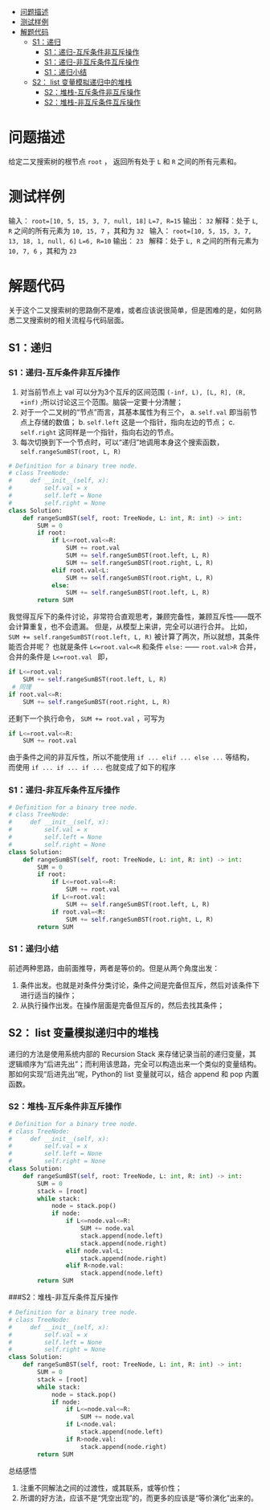 
<!-- @import "[TOC]" {cmd="toc" depthFrom=1 depthTo=6 orderedList=false} -->

<!-- code_chunk_output -->

- [问题描述](#问题描述)
- [测试样例](#测试样例)
- [解题代码](#解题代码)
  - [S1：递归](#s1递归)
    - [S1：递归-互斥条件非互斥操作](#s1递归-互斥条件非互斥操作)
    - [S1：递归-非互斥条件互斥操作](#s1递归-非互斥条件互斥操作)
    - [S1：递归小结](#s1递归小结)
  - [S2： list  变量模拟递归中的堆栈](#s2-list-变量模拟递归中的堆栈)
    - [S2：堆栈-互斥条件非互斥操作](#s2堆栈-互斥条件非互斥操作)
    - [S2：堆栈-非互斥条件互斥操作](#s2堆栈-非互斥条件互斥操作)

<!-- /code_chunk_output -->

# 问题描述
给定二叉搜索树的根节点 `root` ， 返回所有处于 `L` 和 `R` 之间的所有元素和。
# 测试样例
输入： `root=[10, 5, 15, 3, 7, null, 18]`  `L=7, R=15`  输出： `32` 
解释：处于 `L`, `R`  之间的所有元素为 `10, 15, 7` ，其和为 `32 `
输入： `root=[10, 5, 15, 3, 7, 13, 18, 1, null, 6]`  `L=6, R=10`  输出： `23 `
解释：处于 `L, R` 之间的所有元素为 `10, 7, 6` ，其和为 `23 `

# 解题代码
关于这个二叉搜索树的思路倒不是难，或者应该说很简单，但是困难的是，如何熟悉二叉搜索树的相关流程与代码层面。
## S1：递归
### S1：递归-互斥条件非互斥操作
1. 对当前节点上 val 可以分为3个互斥的区间范围 `(-inf, L), [L, R], (R, +inf)` ;所以讨论这三个范围。脑袋一定要十分清醒；
2. 对于一个二叉树的“节点”而言，其基本属性为有三个，
a. `self.val` 即当前节点上存储的数值；
b. `self.left` 这是一个指针，指向左边的节点；
c. `self.right`  这同样是一个指针，指向右边的节点。
3. 每次切换到下一个节点时，可以“递归”地调用本身这个搜索函数， `self.rangeSumBST(root, L, R)`
```Python
# Definition for a binary tree node.
# class TreeNode:
#     def __init__(self, x):
#         self.val = x
#         self.left = None
#         self.right = None
class Solution:
    def rangeSumBST(self, root: TreeNode, L: int, R: int) -> int:
        SUM = 0
        if root:
            if L<=root.val<=R:
                SUM += root.val
                SUM += self.rangeSumBST(root.left, L, R)
                SUM += self.rangeSumBST(root.right, L, R)
            elif root.val<L:
                SUM += self.rangeSumBST(root.right, L, R)
            else:
                SUM += self.rangeSumBST(root.left, L, R)
        return SUM
```
我觉得互斥下的条件讨论，非常符合直观思考，兼顾完备性，兼顾互斥性——既不会计算重复，也不会遗漏。
但是，从模型上来讲，完全可以进行合并。
比如， `SUM += self.rangeSumBST(root.left, L, R)` 被计算了两次，所以就想，其条件能否合并呢？
也就是条件 `L<=root.val<=R` 和条件 `else:` —— `root.val>R` 合并，合并的条件是 `L<=root.val `
即，
```Python
if L<=root.val:
    SUM += self.rangeSumBST(root.left, L, R)
 # 同理
if root.val<=R:
    SUM += self.rangeSumBST(root.right, L, R)
```
还剩下一个执行命令，  `SUM += root.val` ，可写为
```Python
if L<=root.val<=R:
    SUM += root.val
```
由于条件之间的非互斥性，所以不能使用 `if ... elif ... else ...`  等结构，
而使用  `if ... if ... if ...` 
也就变成了如下的程序
### S1：递归-非互斥条件互斥操作
```Python
# Definition for a binary tree node.
# class TreeNode:
#     def __init__(self, x):
#         self.val = x
#         self.left = None
#         self.right = None
class Solution:
    def rangeSumBST(self, root: TreeNode, L: int, R: int) -> int:
        SUM = 0
        if root:
            if L<=root.val<=R:
                SUM += root.val
            if L<=root.val:
                SUM += self.rangeSumBST(root.left, L, R)
            if root.val=<R:
                SUM += self.rangeSumBST(root.right, L, R)
        return SUM
```
### S1：递归小结
前述两种思路，由前面推导，两者是等价的。但是从两个角度出发：
1. 条件出发。也就是对条件分类讨论，条件之间是完备但互斥，然后对该条件下进行适当的操作；
2. 从执行操作出发。在操作层面是完备但互斥的，然后去找其条件；
## S2： list  变量模拟递归中的堆栈
递归的方法是使用系统内部的 Recursion Stack  来存储记录当前的递归变量，其逻辑顺序为“后进先出”；而利用该思路，完全可以构造出来一个类似的变量结构。那如何实现“后进先出”呢，Python的 list 变量就可以，结合 append 和 pop 内置函数。
### S2：堆栈-互斥条件非互斥操作
```Python
# Definition for a binary tree node.
# class TreeNode:
#     def __init__(self, x):
#         self.val = x
#         self.left = None
#         self.right = None
class Solution:
    def rangeSumBST(self, root: TreeNode, L: int, R: int) -> int:
        SUM = 0
        stack = [root]
        while stack:
            node = stack.pop()
            if node:
                if L<=node.val<=R:
                    SUM += node.val
                    stack.append(node.left)
                    stack.append(node.right)
                elif node.val<L:
                    stack.append(node.right)
                elif R<node.val:
                    stack.append(node.left)
        return SUM
```
###S2：堆栈-非互斥条件互斥操作
```Python
# Definition for a binary tree node.
# class TreeNode:
#     def __init__(self, x):
#         self.val = x
#         self.left = None
#         self.right = None
class Solution:
    def rangeSumBST(self, root: TreeNode, L: int, R: int) -> int:
        SUM = 0
        stack = [root]
        while stack:
            node = stack.pop()
            if node:
                if L<=node.val<=R:
                    SUM += node.val
                if L<node.val:
                    stack.append(node.left)
                if R>node.val:
                    stack.append(node.right)
        return SUM
```
总结感悟
1. 注重不同解法之间的过渡性，或其联系，或等价性；
2. 所谓的好方法，应该不是“凭空出现”的，而更多的应该是“等价演化”出来的。
